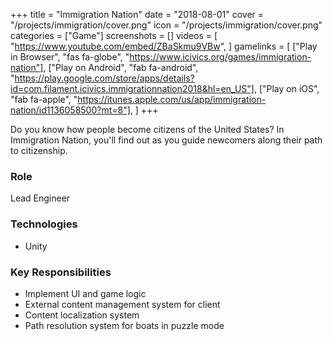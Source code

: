 +++
title = "Immigration Nation"
date = "2018-08-01"
cover = "/projects/immigration/cover.png"
icon = "/projects/immigration/cover.png"
categories = ["Game"]
screenshots = []
videos = [
    "https://www.youtube.com/embed/ZBaSkmu9VBw",
]
gamelinks = [
    ["Play in Browser", "fas fa-globe", "https://www.icivics.org/games/immigration-nation"],
    ["Play on Android", "fab fa-android", "https://play.google.com/store/apps/details?id=com.filament.icivics.immigrationnation2018&hl=en_US"],
    ["Play on iOS", "fab fa-apple", "https://itunes.apple.com/us/app/immigration-nation/id1136058500?mt=8"],
]
+++

Do you know how people become citizens of the United States? In Immigration Nation, you'll find out as you guide newcomers along their path to citizenship. 

### Role
Lead Engineer

### Technologies
* Unity

### Key Responsibilities
* Implement UI and game logic
* External content management system for client
* Content localization system
* Path resolution system for boats in puzzle mode